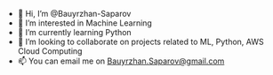 - 👋 Hi, I’m @Bauyrzhan-Saparov
- 👀 I’m interested in Machine Learning
- 🌱 I’m currently learning Python
- 💞️ I’m looking to collaborate on projects related to ML, Python, AWS Cloud Computing
- 📫 You can email me on Bauyrzhan.Saparov@gmail.com

<!---
Bauyrzhan-Saparov/Bauyrzhan-Saparov is a ✨ special ✨ repository because its `README.md` (this file) appears on your GitHub profile.
You can click the Preview link to take a look at your changes.
--->
